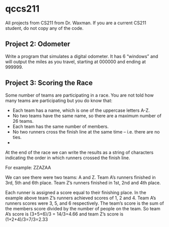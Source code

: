 # qccs211
All projects from CS211 from Dr. Waxman. If you are a current CS211 student, do not copy any of the code.

## Project 2: Odometer
Write a program that simulates a digital odometer. It has 6 “windows” and will output the miles as you travel, starting at 000000 and ending at 999999.

## Project 3: Scoring the Race
Some number of teams are participating in a race. You are not told how many teams are participating but you do know that:

- Each team has a name, which is one of the uppercase letters A-Z.
- No two teams have the same name, so there are a maximum number of 26 teams.
- Each team has the same number of members.
- No two runners cross the finish line at the same time – i.e. there are no ties.
- 
At the end of the race we can write the results as a string of characters indicating the order in which runners crossed the finish line.

For example: ZZAZAA

We can see there were two teams: A and Z. Team A’s runners finished in 3rd, 5th and 6th place. Team Z’s runners finished in 1st, 2nd and 4th place.

Each runner is assigned a score equal to their finishing place. In the example above team Z’s runners achieved scores of 1, 2 and 4. Team A’s runners scores were 3, 5, and 6 respectively. The team’s score is the sum of the members score divided by the number of people on the team. So team A’s score is (3+5+6)/3 = 14/3=4.66 and team Z’s score is (1+2+4)/3=7/3=2.33
